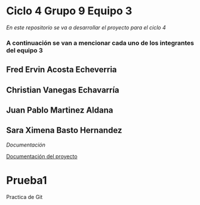 # **Ciclo 4 Grupo 9 Equipo 3**

*En este repositorio se va a desarrollar el proyecto para el ciclo 4*

### A continuación se van a mencionar cada uno de los integrantes del equipo 3

## Fred Ervin Acosta Echeverria
## Christian Vanegas Echavarría
## Juan Pablo Martinez Aldana
## Sara Ximena Basto Hernandez

*Documentación*

[Documentación del proyecto](https://drive.google.com/drive/folders/1MCmhPd8xSlK6URQ934kRZ4CWsjQ-WUvu)
# Prueba1
Practica de Git
